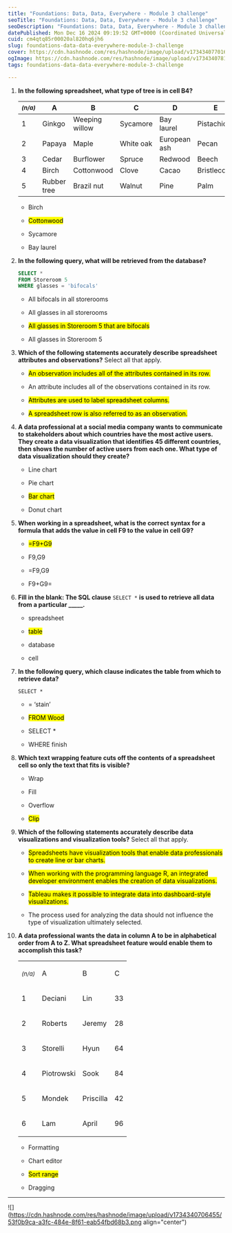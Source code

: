 ```yaml
---
title: "Foundations: Data, Data, Everywhere - Module 3 challenge"
seoTitle: "Foundations: Data, Data, Everywhere - Module 3 challenge"
seoDescription: "Foundations: Data, Data, Everywhere - Module 3 challenge"
datePublished: Mon Dec 16 2024 09:19:52 GMT+0000 (Coordinated Universal Time)
cuid: cm4qtq85r00020al820hq6jh6
slug: foundations-data-data-everywhere-module-3-challenge
cover: https://cdn.hashnode.com/res/hashnode/image/upload/v1734340770169/a49d42cb-34fe-4a80-9dc6-bed1f31b87fb.png
ogImage: https://cdn.hashnode.com/res/hashnode/image/upload/v1734340781301/54911d8c-d0fe-4eb0-a9a1-ea41bb0ce5e2.png
tags: foundations-data-data-everywhere-module-3-challenge

---
```


1. **In the following spreadsheet, what type of tree is in cell B4?**
    
    | *<sup>(n/a)</sup>* | A | B | C | D | E |
    | --- | --- | --- | --- | --- | --- |
    | 1 | Ginkgo | Weeping willow | Sycamore | Bay laurel | Pistachio |
    | 2 | Papaya | Maple | White oak | European ash | Pecan |
    | 3 | Cedar | Burflower | Spruce | Redwood | Beech |
    | 4 | Birch | Cottonwood | Clove | Cacao | Bristlecone |
    | 5 | Rubber tree | Brazil nut | Walnut | Pine | Palm |
    
    * Birch
        
    * <mark>Cottonwood</mark>
        
    * Sycamore
        
    * Bay laurel
        
2. **In the following query, what will be retrieved from the database?**
    
    ```sql
    SELECT *
    FROM Storeroom 5
    WHERE glasses = 'bifocals'
    ```
    
    * All bifocals in all storerooms
        
    * All glasses in all storerooms
        
    * <mark>All glasses in Storeroom 5 that are bifocals</mark>
        
    * All glasses in Storeroom 5
        
3. **Which of the following statements accurately describe spreadsheet attributes and observations?** Select all that apply.
    
    * <mark>An observation includes all of the attributes contained in its row.</mark>
        
    * An attribute includes all of the observations contained in its row.
        
    * <mark>Attributes are used to label spreadsheet columns.</mark>
        
    * <mark>A spreadsheet row is also referred to as an observation.</mark>
        
4. **A data professional at a social media company wants to communicate to stakeholders about which countries have the most active users. They create a data visualization that identifies 45 different countries, then shows the number of active users from each one. What type of data visualization should they create?**
    
    * Line chart
        
    * Pie chart
        
    * <mark>Bar chart</mark>
        
    * Donut chart
        
5. **When working in a spreadsheet, what is the correct syntax for a formula that adds the value in cell F9 to the value in cell G9?**
    
    * <mark>=F9+G9</mark>
        
    * F9,G9
        
    * \=F9,G9
        
    * F9+G9=
        
6. **Fill in the blank: The SQL clause** `SELECT *` **is used to retrieve all data from a particular \_\_\_\_\_.**
    
    * spreadsheet
        
    * <mark>table</mark>
        
    * database
        
    * cell
        
7. **In the following query, which clause indicates the table from which to retrieve data?**
    
    `SELECT *`
    
    * \= ‘stain’
        
    * <mark>FROM Wood</mark>
        
    * SELECT \*
        
    * WHERE finish
        
8. **Which text wrapping feature cuts off the contents of a spreadsheet cell so only the text that fits is visible?**
    
    * Wrap
        
    * Fill
        
    * Overflow
        
    * <mark>Clip</mark>
        
9. **Which of the following statements accurately describe data visualizations and visualization tools?** Select all that apply.
    
    * <mark>Spreadsheets have visualization tools that enable data professionals to create line or bar charts.</mark>
        
    * <mark>When working with the programming language R, an integrated developer environment enables the creation of data visualizations.</mark>
        
    * <mark>Tableau makes it possible to integrate data into dashboard-style visualizations.</mark>
        
    * The process used for analyzing the data should not influence the type of visualization ultimately selected.
        
10. **A data professional wants the data in column A to be in alphabetical order from A to Z. What spreadsheet feature would enable them to accomplish this task?**
    
    <table><tbody><tr><td colspan="1" rowspan="1"><p><em><sup>(n/a)</sup></em></p></td><td colspan="1" rowspan="1"><p>A</p></td><td colspan="1" rowspan="1"><p>B</p></td><td colspan="1" rowspan="1"><p>C</p></td></tr><tr><td colspan="1" rowspan="1"><p>1</p></td><td colspan="1" rowspan="1"><p>Deciani</p></td><td colspan="1" rowspan="1"><p>Lin</p></td><td colspan="1" rowspan="1"><p>33</p></td></tr><tr><td colspan="1" rowspan="1"><p>2</p></td><td colspan="1" rowspan="1"><p>Roberts</p></td><td colspan="1" rowspan="1"><p>Jeremy</p></td><td colspan="1" rowspan="1"><p>28</p></td></tr><tr><td colspan="1" rowspan="1"><p>3</p></td><td colspan="1" rowspan="1"><p>Storelli</p></td><td colspan="1" rowspan="1"><p>Hyun</p></td><td colspan="1" rowspan="1"><p>64</p></td></tr><tr><td colspan="1" rowspan="1"><p>4</p></td><td colspan="1" rowspan="1"><p>Piotrowski</p></td><td colspan="1" rowspan="1"><p>Sook</p></td><td colspan="1" rowspan="1"><p>84</p></td></tr><tr><td colspan="1" rowspan="1"><p>5</p></td><td colspan="1" rowspan="1"><p>Mondek</p></td><td colspan="1" rowspan="1"><p>Priscilla</p></td><td colspan="1" rowspan="1"><p>42</p></td></tr><tr><td colspan="1" rowspan="1"><p>6</p></td><td colspan="1" rowspan="1"><p>Lam</p></td><td colspan="1" rowspan="1"><p>April</p></td><td colspan="1" rowspan="1"><p>96</p></td></tr></tbody></table>
    
    * Formatting
        
    
    * Chart editor
        
    * <mark>Sort range</mark>
        
    * Dragging
        

---

![](https://cdn.hashnode.com/res/hashnode/image/upload/v1734340706455/53f0b9ca-a3fc-484e-8f61-eab54fbd68b3.png align="center")